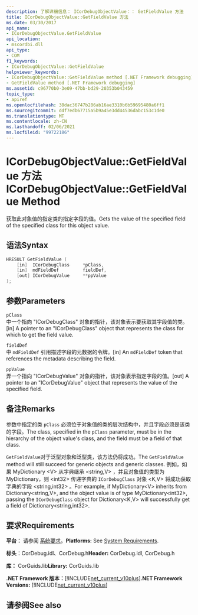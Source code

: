 ```yaml
---
description: 了解详细信息： ICorDebugObjectValue：： GetFieldValue 方法
title: ICorDebugObjectValue::GetFieldValue 方法
ms.date: 03/30/2017
api_name:
- ICorDebugObjectValue.GetFieldValue
api_location:
- mscordbi.dll
api_type:
- COM
f1_keywords:
- ICorDebugObjectValue::GetFieldValue
helpviewer_keywords:
- ICorDebugObjectValue::GetFieldValue method [.NET Framework debugging]
- GetFieldValue method [.NET Framework debugging]
ms.assetid: c96770b0-3e09-47bb-bd29-20353b043459
topic_type:
- apiref
ms.openlocfilehash: 38dac36747b286ab16ae3310b6b59695480a6ff1
ms.sourcegitcommit: ddf7edb67715a5b9a45e3dd44536dabc153c1de0
ms.translationtype: MT
ms.contentlocale: zh-CN
ms.lasthandoff: 02/06/2021
ms.locfileid: "99722186"
---
```

# <a name="icordebugobjectvaluegetfieldvalue-method"></a><span data-ttu-id="eee60-103">ICorDebugObjectValue::GetFieldValue 方法</span><span class="sxs-lookup"><span data-stu-id="eee60-103">ICorDebugObjectValue::GetFieldValue Method</span></span>

<span data-ttu-id="eee60-104">获取此对象值的指定类的指定字段的值。</span><span class="sxs-lookup"><span data-stu-id="eee60-104">Gets the value of the specified field of the specified class for this object value.</span></span>  
  
## <a name="syntax"></a><span data-ttu-id="eee60-105">语法</span><span class="sxs-lookup"><span data-stu-id="eee60-105">Syntax</span></span>  
  
```cpp  
HRESULT GetFieldValue (  
    [in]  ICorDebugClass     *pClass,  
    [in]  mdFieldDef         fieldDef,  
    [out] ICorDebugValue     **ppValue  
);  
```  
  
## <a name="parameters"></a><span data-ttu-id="eee60-106">参数</span><span class="sxs-lookup"><span data-stu-id="eee60-106">Parameters</span></span>  

 `pClass`  
 <span data-ttu-id="eee60-107">中一个指向 "ICorDebugClass" 对象的指针，该对象表示要获取其字段值的类。</span><span class="sxs-lookup"><span data-stu-id="eee60-107">[in] A pointer to an "ICorDebugClass" object that represents the class for which to get the field value.</span></span>  
  
 `fieldDef`  
 <span data-ttu-id="eee60-108">中 `mdFieldDef` 引用描述字段的元数据的令牌。</span><span class="sxs-lookup"><span data-stu-id="eee60-108">[in] An `mdFieldDef` token that references the metadata describing the field.</span></span>  
  
 `ppValue`  
 <span data-ttu-id="eee60-109">弄一个指向 "ICorDebugValue" 对象的指针，该对象表示指定字段的值。</span><span class="sxs-lookup"><span data-stu-id="eee60-109">[out] A pointer to an "ICorDebugValue" object that represents the value of the specified field.</span></span>  
  
## <a name="remarks"></a><span data-ttu-id="eee60-110">备注</span><span class="sxs-lookup"><span data-stu-id="eee60-110">Remarks</span></span>  

 <span data-ttu-id="eee60-111">参数中指定的类 `pClass` 必须位于对象值的类的层次结构中，并且字段必须是该类的字段。</span><span class="sxs-lookup"><span data-stu-id="eee60-111">The class, specified in the `pClass` parameter, must be in the hierarchy of the object value's class, and the field must be a field of that class.</span></span>  
  
 <span data-ttu-id="eee60-112">`GetFieldValue`对于泛型对象和泛型类，该方法仍将成功。</span><span class="sxs-lookup"><span data-stu-id="eee60-112">The `GetFieldValue` method will still succeed for generic objects and generic classes.</span></span> <span data-ttu-id="eee60-113">例如，如果 MyDictionary \<V> 从字典继承 \<string,V> ，并且对象值的类型为 MyDictionary，则 \<int32> 传递字典的 `ICorDebugClass` 对象 \<K,V> 将成功获取字典的字段 \<string,int32> 。</span><span class="sxs-lookup"><span data-stu-id="eee60-113">For example, if MyDictionary\<V> inherits from Dictionary\<string,V>, and the object value is of type MyDictionary\<int32>, passing the `ICorDebugClass` object for Dictionary\<K,V> will successfully get a field of Dictionary\<string,int32>.</span></span>  
  
## <a name="requirements"></a><span data-ttu-id="eee60-114">要求</span><span class="sxs-lookup"><span data-stu-id="eee60-114">Requirements</span></span>  

 <span data-ttu-id="eee60-115">**平台：** 请参阅 [系统要求](../../get-started/system-requirements.md)。</span><span class="sxs-lookup"><span data-stu-id="eee60-115">**Platforms:** See [System Requirements](../../get-started/system-requirements.md).</span></span>  
  
 <span data-ttu-id="eee60-116">**标头**：CorDebug.idl、CorDebug.h</span><span class="sxs-lookup"><span data-stu-id="eee60-116">**Header:** CorDebug.idl, CorDebug.h</span></span>  
  
 <span data-ttu-id="eee60-117">**库：** CorGuids.lib</span><span class="sxs-lookup"><span data-stu-id="eee60-117">**Library:** CorGuids.lib</span></span>  
  
 <span data-ttu-id="eee60-118">**.NET Framework 版本：**[!INCLUDE[net_current_v10plus](../../../../includes/net-current-v10plus-md.md)]</span><span class="sxs-lookup"><span data-stu-id="eee60-118">**.NET Framework Versions:** [!INCLUDE[net_current_v10plus](../../../../includes/net-current-v10plus-md.md)]</span></span>  
  
## <a name="see-also"></a><span data-ttu-id="eee60-119">请参阅</span><span class="sxs-lookup"><span data-stu-id="eee60-119">See also</span></span>
